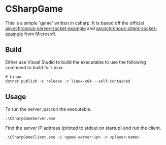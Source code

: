 # CSharpGame

This is a simple 'game' written in csharp. It is based off the official [asynchronous-server-socket-example](https://docs.microsoft.com/en-us/dotnet/framework/network-programming/asynchronous-server-socket-example) and [asynchronous-client-socket-example](https://docs.microsoft.com/en-us/dotnet/framework/network-programming/asynchronous-client-socket-example) from Microsoft.

## Build
Either use Visual Studio to build the executable to use the following command to build for Linux.
```
# Linux
dotnet publish -c release -r linux-x64 --self-contained
```

## Usage
To run the server just run the executable.
```
.\CSharpGameServer.exe
```

Find the server IP address (printed to stdout on startup) and run the client.
```
.\CSharpGameClient.exe -i <game-server-ip> -n <player-name>
```
